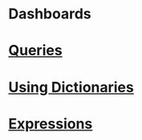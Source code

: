 # Dashboards

# [Queries](queries.md)

# [Using Dictionaries](dictionaries.md)

# [Expressions](expressions/README.md)
